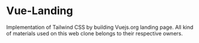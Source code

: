 # Vue-Landing
 Implementation of Tailwind CSS by building Vuejs.org landing page.
All kind of materials used on this web clone belongs to their respective owners.
